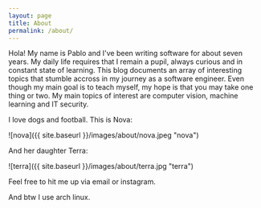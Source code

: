 ```yaml
---
layout: page
title: About
permalink: /about/
---
```


Hola! My name is Pablo and I've been writing software for about seven years. 
My daily life requires that I remain a pupil, always curious and in constant state of learning.
This blog documents an array of interesting topics that stumble accross in my journey as a software engineer. 
Even though my main goal is to teach myself, my hope is that you may take one thing or two. 
My main topics of interest are computer vision, machine learning and IT security.

I love dogs and football. This is Nova:

![nova]({{ site.baseurl }}/images/about/nova.jpeg "nova")

And her daughter Terra: 

![terra]({{ site.baseurl }}/images/about/terra.jpg "terra")

Feel free to hit me up via email or instagram.

And btw I use arch linux.
